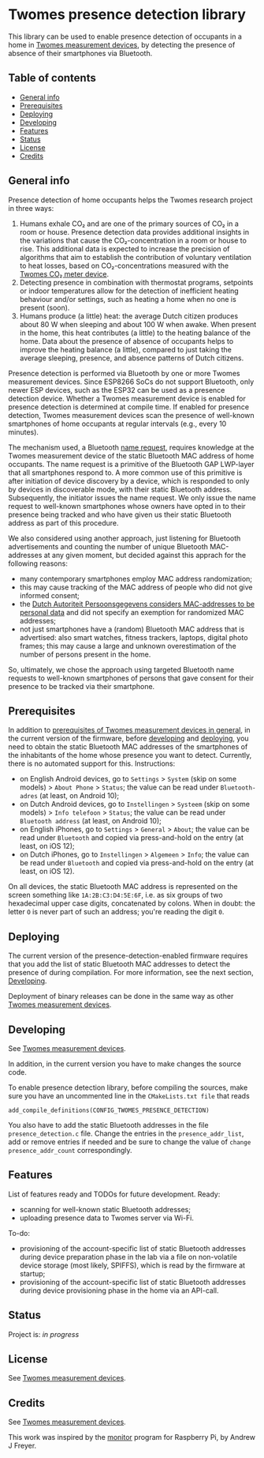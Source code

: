 # Twomes presence detection library
This library can be used to enable presence detection of occupants in a home in [Twomes measurement devices](https://github.com/energietransitie/twomes-generic-esp-firmware), by detecting the presence of absence of their smartphones via Bluetooth.

## Table of contents
* [General info](#general-info)
* [Prerequisites](#prerequisites)
* [Deploying](#deploying)
* [Developing](#developing) 
* [Features](#features)
* [Status](#status)
* [License](#license)
* [Credits](#credits)

## General info
Presence detection of home occupants helps the Twomes research project in three ways:
1. Humans exhale CO₂ and are one of the primary sources of CO₂ in a room or house. Presence detection data provides additional insights in the variations that cause the CO₂-concentration in a room or house to rise. This additional data is expected to increase the precision of algorithms that aim to establish the contribution of voluntary ventilation to heat losses, based on CO₂-concentrations measured with the [Twomes CO₂ meter device](https://github.com/energietransitie/twomes-co_2-meter).
2. Detecting presence in combination with thermostat programs, setpoints or indoor temperatures allow for the detection of inefficient heating behaviour and/or settings, such as heating a home when no one is present (soon).
3. Humans produce (a little) heat: the average Dutch citizen produces about 80 W when sleeping and about 100 W when awake. When present in the home, this heat contributes (a little) to the heating balance of the home. Data about the presence of absence of occupants helps to improve the heating balance (a little), compared to just taking the average sleeping, presence, and absence patterns of Dutch citizens.

Presence detection is performed via Bluetooth by one or more Twomes measurement devices. Since ESP8266 SoCs do not support Bluetooth, only newer ESP devices, such as the ESP32 can be used as a presence detection device. Whether a Twomes measurement device is enabled for presence detection is determined at compile time. If enabled for presence detection, Twomes measurement devices scan the presence of well-known smartphones of home occupants at regular intervals (e.g., every 10 minutes). 

The mechanism used, a Bluetooth [name request](https://www.amd.e-technik.uni-rostock.de/ma/gol/lectures/wirlec/bluetooth_info/lmp.html#Name%20Request), requires knowledge at the Twomes measurement device of the static Bluetooth MAC address of home occupants. The name request is a primitive of the Bluetooth GAP LWP-layer that all smartphones respond to. A more common use of this primitive is after initiation of device discovery by a device, which is responded to only by devices in discoverable mode, with their static Bluetooth address. Subsequently, the initiator issues the name request. We only issue the name request to well-known smartphones whose owners have opted in to their presence being tracked and who have given us their static Bluetooth address as part of this procedure.

We also considered using another approach, just listening for Bluetooth advertisements and counting the number of unique Bluetooth MAC-addresses at any given moment, but decided against this apprach for the following reasons:
* many contemporary smartphones employ MAC address randomization;
* this may cause tracking of the MAC address of people who did not give informed consent;
* the [Dutch Autoriteit Persoonsgegevens considers MAC-addresses to be personal data](https://autoriteitpersoonsgegevens.nl/nl/onderwerpen/internet-telefoon-tv-en-post/internet-en-telecom#verwerk-ik-als-organisatie-persoonsgegevens-met-wifitracking-en-bluetoothtracking-6963) and did not specify an exemption for randomized MAC addresses;
* not just smartphones have a (random) Bluetooth MAC address that is advertised: also smart watches, fitness trackers, laptops, digital photo frames; this may cause a large and unknown overestimation of the number of persons present in the home.

So, ultimately, we chose the approach using targeted Bluetooth name requests to well-known smartphones of persons that gave consent for their presence to be tracked via their smartphone.

## Prerequisites
In addition to [prerequisites of Twomes measurement devices in general](https://github.com/energietransitie/twomes-generic-esp-firmware/blob/main/README.md#prerequisites), in the current version of the firmware, before [developing](#developing) and [deploying](#deploying), you need to obtain the static Bluetooth MAC addresses of the smartphones of the inhabitants of the home whose presence you want to detect. Currently, there is no automated support for this. Instructions:
* on English Android devices, go to `Settings` > `System` (skip on some models) > `About Phone` > `Status`; the value can be read under `Bluetooth-adres` (at least, on Android 10);
* on Dutch Android devices, go to `Instellingen` > `Systeem` (skip on some models) > `Info telefoon` > `Status`; the value can be read under `Bluetooth address` (at least, on Android 10);
* on English iPhones, go to `Settings` > `General` > `About`; the value can be read under `Bluetooth` and copied via press-and-hold on the entry (at least, on iOS 12);
* on Dutch iPhones, go to `Instellingen` > `Algemeen` > `Info`; the value can be read under `Bluetooth` and copied via press-and-hold on the entry (at least, on iOS 12).

On all devices, the static Bluetooth MAC address is represented on the screen something like `1A:2B:C3:D4:5E:6F`, i.e. as six groups of two hexadecimal upper case digits, concatenated by colons. When in doubt: the letter `O` is never part of such an address; you're reading the digit `0`.

## Deploying
The current version of the presence-detection-enabled firmware requires that you add the list of static Bluetooth MAC addresses to detect the presence of during compilation. For more information, see the next section, [Developing](#developing).

Deployment of binary releases can be done in the same way as other [Twomes measurement devices](https://github.com/energietransitie/twomes-generic-esp-firmware/blob/main/README.md#deploying).

## Developing
See [Twomes measurement devices](https://github.com/energietransitie/twomes-generic-esp-firmware/blob/main/README.md#developing).

In addition, in the current version you have to make changes the source code.

To enable presence detection library, before compiling the sources, make sure you have an uncommented line in the `CMakeLists.txt file` that reads 
````shell
add_compile_definitions(CONFIG_TWOMES_PRESENCE_DETECTION)
```` 

You also have to add the static Bluetooth addresses in the file `presence_detection.c` file. Change the entries in the `presence_addr_list`, add or remove entries if needed and be sure to change the value of `change presence_addr_count` correspondingly.

## Features
List of features ready and TODOs for future development. Ready:
* scanning for well-known static Bluetooth addresses;
* uploading presence data to Twomes server via Wi-Fi.

To-do:
* provisioning of the account-specific list of static Bluetooth addresses during device preparation phase in the lab via a file on non-volatile device storage (most likely, SPIFFS), which is read by the firmware at startup;
* provisioning of the account-specific list of static Bluetooth addresses during device provisioning phase in the home via an API-call.  

## Status
Project is: _in progress_

## License
See [Twomes measurement devices](https://github.com/energietransitie/twomes-generic-esp-firmware/blob/main/README.md#license).

## Credits
See [Twomes measurement devices](https://github.com/energietransitie/twomes-generic-esp-firmware/blob/main/README.md#credits).

This work was inspired by the [monitor](https://github.com/andrewjfreyer/monitor) program for Raspberry Pi, by Andrew J Freyer.
